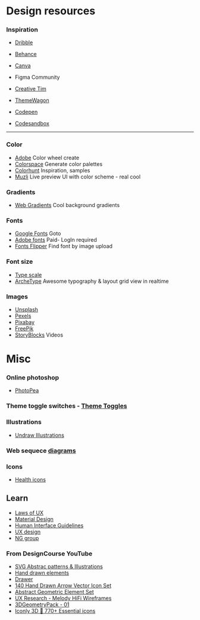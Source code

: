 # Design resources


### Inspiration
- [Dribble](https://dribbble.com/)
- [Behance](https://www.behance.net/)
- [Canva](https://www.canva.com/)
- Figma Community
- [Creative Tim](https://www.creative-tim.com/)

- [ThemeWagon](https://themewagon.com)
- [Codepen](https://codepen.io)
- [Codesandbox](https://codesandbox.com)

---

### Color
- [Adobe](https://color.adobe.com) Color wheel create 
- [Colorspace](https://mycolor.space) Generate color palettes
- [Colorhunt](https://colorhunt.co/) Inspiration, samples
- [Muzli](https://colors.muz.li/) Live preview UI with color scheme - real cool


### Gradients
- [Web Gradients](https://webgradients.com/) Cool background gradients

### Fonts
- [Google Fonts](https://fonts.google.com/) Goto 
- [Adobe fonts](https://fonts.adobe.com/) Paid- LogIn required
- [Fonts Flipper](https://fontflipper.com/upload/) Find font by image upload

### Font size
- [Type scale](https://type-scale.com/)
- [ArcheType](https://archetypeapp.com/) Awesome typography & layout grid view in realtime


### Images
- [Unsplash](https://unsplash.com/)
- [Pexels](https://www.pexels.com/)
- [Pixabay](https://pixabay.com/)
- [FreePik](https://www.freepik.com/)
- [StoryBlocks](https://www.storyblocks.com/) Videos

# Misc

### Online photoshop
- [PhotoPea](https://www.photopea.com/)

### Theme toggle switches - [Theme Toggles](https://toggles.dev/)

### Illustrations
- [Undraw Illustrations](https://undraw.co/illustrations)


### Web sequece [diagrams](https://www.websequencediagrams.com/)

### Icons
- [Health icons](https://healthicons.org/)


## Learn
- [Laws of UX](https://lawsofux.com/en/)
- [Material Design](https://material.io/)
- [Human Interface Guidelines](https://developer.apple.com/design/human-interface-guidelines/guidelines/overview/)
- [UX design](https://uxdesign.cc/)
- [NG group](https://www.nngroup.com/)


### From DesignCourse YouTube
- [SVG Abstrac patterns & Illustrations](www.figma.com%2Fcommunity%2Ffile%2F860753592237372239&v=Q8A2E8CnYH4)
- [Hand drawn elements](www.figma.com%2Fcommunity%2Ffile%2F1084863816465418630&v=Q8A2E8CnYH4)
- [Drawer](https://https://www.figma.com/community/file/1095621413049038492)
- [140 Hand Drawn Arrow Vector Icon Set](https://www.figma.com/community/file/1080107605244615226)
- [Abstract Geometric Element Set](https://www.figma.com/community/file/1087997091938791991)
- [UX Research - Melody HiFi Wireframes](https://www.figma.com/community/file/1092178609821174137)
- [3DGeometryPack - 01](https://www.figma.com/community/file/1088206555564423933)
- [Iconly 3D 🚀 770+ Essential icons](https://www.figma.com/community/file/1081592318765093405)
